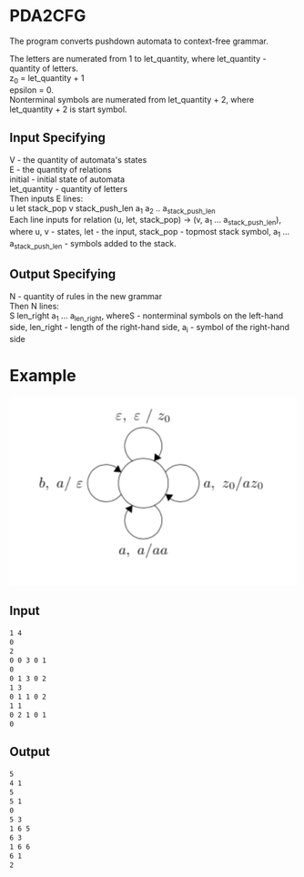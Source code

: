 # PDA2CFG

The program converts pushdown automata to context-free grammar.  

The letters are numerated from 1 to let_quantity, where let_quantity - quantity of letters.  
z<sub>0</sub> = let_quantity + 1  
epsilon = 0.  
Nonterminal symbols are numerated from let_quantity + 2, where let_quantity + 2 is start symbol.

## Input Specifying

V - the quantity of automata's states  
E - the quantity of relations  
initial - initial state of automata  
let_quantity - quantity of letters  
Then inputs E lines:  
u let stack_pop v stack_push_len a<sub>1</sub> a<sub>2</sub> .. a<sub>stack_push_len</sub>  
Each line inputs for relation (u, let, stack_pop) -> (v, a<sub>1</sub> ... a<sub>stack_push_len</sub>), where u, v - states, let - the input, stack_pop - topmost stack symbol, a<sub>1</sub> ... a<sub>stack_push_len</sub> - symbols added to the stack.  

## Output Specifying

N - quantity of rules in the new grammar  
Then N lines:  
S len_right a<sub>1</sub> ... a<sub>len_right</sub>, whereS - nonterminal symbols on the left-hand side, len_right - length of the right-hand side, a<sub>i</sub> - symbol of the right-hand side  

# Example

![Automata example](PDA2CFG.png)

## Input

    1 4
    0
    2
    0 0 3 0 1
    0
    0 1 3 0 2
    1 3
    0 1 1 0 2
    1 1
    0 2 1 0 1
    0

## Output

    5
    4 1
    5 
    5 1
    0 
    5 3
    1 6 5 
    6 3
    1 6 6
    6 1
    2